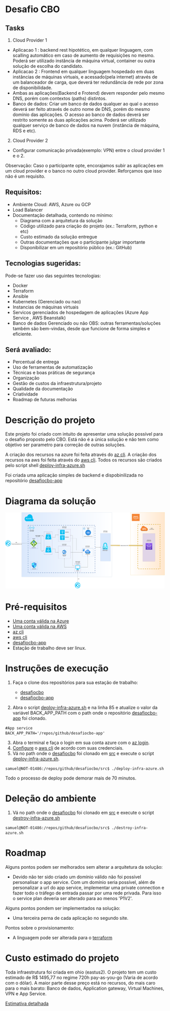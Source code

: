 # Desafio CBO

## Tasks
1) Cloud Provider 1
  * Aplicacao 1 : backend rest hipotético, em qualquer linguagem, com scalling automático em caso de aumento de requisições no mesmo. Poderá ser utilizado instância de máquina virtual, container ou outra solução de escolha do candidato.
  * Aplicacao 2 : Frontend em qualquer linguagem hospedado em duas instâncias de máquinas virtuais, e acessado(pela internet) através de um balanceador de carga, que deverá ter redundância de rede por zona de disponibilidade.
  * Ambas as aplicações(Backend e Frotend) devem responder pelo mesmo DNS, porém com contextos (paths) distintos.
  * Banco de dados: Criar um banco de dados qualquer ao qual o acesso deverá ser feito através de outro nome de DNS, porém do mesmo domínio das aplicações. O acesso ao banco de dados deverá ser restrito somente as duas aplicações acima. Poderá ser utilizado qualquer serviço de banco de dados na nuvem (instância de máquina, RDS e etc).

2) Cloud Provider 2
  * Configurar comunicação privada(exemplo: VPN) entre o cloud provider 1 e o 2.

Observação: Caso o participante opte, encorajamos subir as aplicações em um cloud provider e o banco no outro cloud provider. Reforçamos que isso não é um requisito.

## Requisitos:
- Ambiente Cloud: AWS, Azure ou GCP
- Load Balancer
- Documentação detalhada, contendo no mínimo:
  - Diagrama com a arquitetura da solução
  - Código utilizado para criação do projeto (ex.: Terraform, python e etc)
  - Custo estimado da solução entregue
  - Outras documentações que o participante julgar importante
  - Disponibilizar em um repositório público (ex.: GitHub)

## Tecnologias sugeridas:
Pode-se fazer uso das seguintes tecnologias:
* Docker
* Terraform
* Ansible
* Kubernetes (Gerenciado ou nao)
* Instancias de máquinas virtuais
* Servicos gerenciados de hospedagem de aplicações (Azure App Service , AWS Beanstalk)
* Banco de dados Gerenciado ou não
OBS: outras ferramentas/soluções também são bem-vindas, desde que funcione de forma simples e eficiente.

## Será avaliado:
- Percentual de entrega
- Uso de ferramentas de automatização
- Técnicas e boas práticas de segurança
- Organização
- Gestão de custos da infraestrutura/projeto
- Qualidade da documentação
- Criatividade
- Roadmap de futuras melhorias

# Descrição do projeto
Este projeto foi criado com intuito de apresentar uma solução possível para o desafio proposto pelo CBO. Está não é a única solução e não tem como objetivo ser parametro para correção de outras soluções.

A criação dos recursos na azure foi feita através do [az cli](https://docs.microsoft.com/pt-br/cli/azure/install-azure-cli). A criação dos recursos na aws foi feita através do [aws cli](https://aws.amazon.com/pt/cli/). Todos os recursos são criados pelo script shell [deploy-infra-azure.sh](/repos/github/desafiocbo/src/deploy-infra-azure.sh)

Foi criada uma aplicação simples de backend e dispobinilizada no repositório [desafiocbo-app](https://github.com/samukahuss/desafiocbo-app)

# Diagrama da solução
![alt text](https://github.com/samukahuss/desafiocbo/blob/main/img/desafiocbo_diagrama.png)

# Pré-requisitos
- [Uma conta válida na Azure](https://azure.microsoft.com/en-us/free/search/?&ef_id=Cj0KCQjwiNSLBhCPARIsAKNS4_dbPmDMDyKEeDlQ-C6DP_VcH8s3pds5Xl8VM2pol9QK3V3I_x4ZWBQaArgNEALw_wcB:G:s&OCID=AID2200154_SEM_Cj0KCQjwiNSLBhCPARIsAKNS4_dbPmDMDyKEeDlQ-C6DP_VcH8s3pds5Xl8VM2pol9QK3V3I_x4ZWBQaArgNEALw_wcB:G:s&gclid=Cj0KCQjwiNSLBhCPARIsAKNS4_dbPmDMDyKEeDlQ-C6DP_VcH8s3pds5Xl8VM2pol9QK3V3I_x4ZWBQaArgNEALw_wcB)
- [Uma conta válida na AWS](https://aws.amazon.com/free/?trk=ps_a134p0000078Pq7AAE&trkCampaign=acq_paid_search_brand&sc_channel=ps&sc_campaign=acquisition_BR&sc_publisher=google&sc_category=core-main&sc_country=BR&sc_geo=LATAM&sc_outcome=acq&sc_detail=aws&sc_content=Brand%20Core%20AWS_p&sc_matchtype=p&sc_segment=507891927296&sc_medium=ACQ-P|PS-GO|Brand|Desktop|SU|Core-Main|Core|BR|EN|Text|xx|PH&s_kwcid=AL!4422!3!507891927296!p!!g!!aws&ef_id=Cj0KCQjwiNSLBhCPARIsAKNS4_dE7lWRS7j7iQL2OrqiakDzahLQma4SDysPMQKeZmIIP0gHs6YNCpEaArXbEALw_wcB:G:s&s_kwcid=AL!4422!3!507891927296!p!!g!!aws&all-free-tier.sort-by=item.additionalFields.SortRank&all-free-tier.sort-order=asc&awsf.Free%20Tier%20Types=*all&awsf.Free%20Tier%20Categories=*all)
- [az cli](https://docs.microsoft.com/pt-br/cli/azure/install-azure-cli)
- [aws cli](https://aws.amazon.com/pt/cli/)
- [desafiocbo-app](https://github.com/samukahuss/desafiocbo-app)
- Estação de trabalho deve ser linux.

# Instruções de execução

1) Faça o clone dos repositórios para sua estação de trabalho:
    * [desafiocbo](https://github.com/samukahuss/desafiocbo)
    * [desafiocbo-app](https://github.com/samukahuss/desafiocbo-app)

2) Abra o script [deploy-infra-azure.sh](/repos/github/desafiocbo/src/deploy-infra-azure.sh) e na linha 85 e atualize o valor da variável BACK_APP_PATH com o path onde o repositório [desafiocbo-app](https://github.com/samukahuss/desafiocbo-app) foi clonado.
```
#App service 
BACK_APP_PATH='/repos/github/desafiocbo-app'

```
3) Abra o terminal e faça o login em sua conta azure com o [az login](https://docs.microsoft.com/pt-br/cli/azure/authenticate-azure-cli).
4) [Configure](https://docs.aws.amazon.com/cli/latest/userguide/cli-chap-configure.html) o [aws cli](https://aws.amazon.com/pt/cli/) de acordo com suas credenciais.
5) Vá no path onde o [desafiocbo](https://github.com/samukahuss/desafiocbo) foi clonado em [src](/repos/github/desafiocbo/src) e execute o script [deploy-infra-azure.sh](/repos/github/desafiocbo/src/deploy-infra-azure.sh). 
```
samuel@NOT-01486:/repos/github/desafiocbo/src$ ./deploy-infra-azure.sh

```
Todo o processo de deploy pode demorar mais de 70 minutos.

# Deleção do ambiente

1) Vá no path onde o [desafiocbo](https://github.com/samukahuss/desafiocbo) foi clonado em [src](/repos/github/desafiocbo/src) e execute o script [destroy-infra-azure.sh](/repos/github/desafiocbo/src/destroy-infra-azure.sh)
```
samuel@NOT-01486:/repos/github/desafiocbo/src$ ./destroy-infra-azure.sh

```

# Roadmap 

Alguns pontos podem ser melhorados sem alterar a arquitetura da solução:
- Devido não ter sido criado um domínio válido não foi possível personalisar o app service. Com um domínio seria possível, além de personalizar a url do app service, implementar uma private connection e fazer todo o tráfego de entrada passar por uma rede privada. Para isso o service plan deveria ser alterado para ao menos 'P1V2'.

Alguns pontos pondem ser implementados na solução:
- Uma terceira perna de cada aplicação no segundo site.

Pontos sobre o provisionamento:
- A linguagem pode ser alterada para o [terraform](https://www.terraform.io/)

# Custo estimado do projeto

Toda infraestrutura foi criada em ohio (eastus2). O projeto tem um custo estimado de R$ 1495,77 no regime 720h pay-as-you-go (Varia de acordo com o dólar). A maior parte desse preço está no recursos, do mais caro para o mais barato: Banco de dados, Application gateway, Virtual Machines, VPN e App Service. 

[Estimativa detalhada](/repos/github/desafiocbo/ExportedEstimate.xlsx)